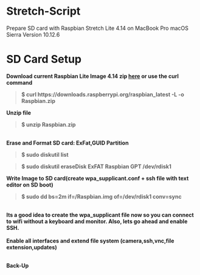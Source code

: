 # Stretch-Script
Prepare SD card with Raspbian Stretch Lite 4.14 on MacBook Pro macOS Sierra Version 10.12.6

# SD Card Setup

<b>Download current Raspbian Lite Image 4.14 zip <a href="https://downloads.raspberrypi.org/raspbian_lite_latest">here</a> or use the curl command
<blockquote>$ curl https://downloads.raspberrypi.org/raspbian_latest -L -o Raspbian.zip</blockquote>
Unzip file<br>
<blockquote>$ unzip Raspbian.zip</blockquote>
<br><b>Erase and Format SD card: ExFat,GUID Partition <br>
<blockquote>$ sudo diskutil list</blockquote>
<blockquote>$ sudo diskutil eraseDisk ExFAT Raspbian GPT /dev/rdisk1</blockquote>
<b> Write Image to SD card(create wpa_supplicant.conf + ssh file with text editor on SD boot)<br>
<blockquote>$ sudo dd bs=2m if=/Raspbian.img of=/dev/rdisk1 conv=sync</blockquote>
<br>
Its a good idea to create the wpa_supplicant file now so you can connect to wifi without a keyboard and monitor.  Also, lets go ahead and enable SSH.<br><br>
<b>Enable all interfaces and extend file system (camera,ssh,vnc,file extension,updates)<br><br>

<b>Back-Up</b><br>
